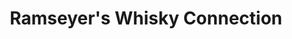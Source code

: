 ---
title: "Ramseyer's Whisky Connection"
url: /zuerich/ramseyers-whisky-connection/
shop: Spirituosen
---